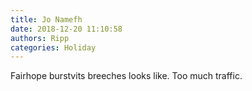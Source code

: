 ```yaml
---
title: Jo Namefh
date: 2018-12-20 11:10:58
authors: Ripp
categories: Holiday
---
```


 Fairhope burstvits breeches looks like. Too much traffic.